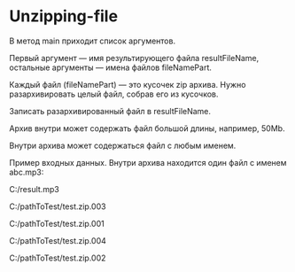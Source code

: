 # Unzipping-file
В метод main приходит список аргументов.

Первый аргумент — имя результирующего файла resultFileName, остальные аргументы — имена файлов fileNamePart.

Каждый файл (fileNamePart) — это кусочек zip архива. Нужно разархивировать целый файл, собрав его из кусочков.

Записать разархивированный файл в resultFileName.

Архив внутри может содержать файл большой длины, например, 50Mb.

Внутри архива может содержаться файл с любым именем.

Пример входных данных. Внутри архива находится один файл с именем abc.mp3:

C:/result.mp3

C:/pathToTest/test.zip.003

C:/pathToTest/test.zip.001

C:/pathToTest/test.zip.004

C:/pathToTest/test.zip.002

